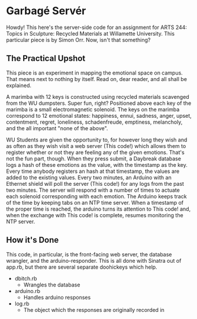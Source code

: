 Garbagé Servér
==============

Howdy! This here's the server-side code for an assignment for ARTS 244: Topics in Sculpture: Recycled Materials at Willamette University. This particular piece is by Simon Orr. Now, isn't that something?

The Practical Upshot
--------------------

This piece is an experiment in mapping the emotional space on campus. That means next to nothing by itself. Read on, dear reader, and all shall be explained.

A marimba with 12 keys is constructed using recycled materials scavenged from the WU dumpsters. Super fun, right? Positioned above each key of the marimba is a small electromagnetic solenoid. The keys on the marimba correspond to 12 emotional states: happiness, ennui, sadness, anger, upset, contentment, regret, loneliness, schadenfreude, emptiness, melancholy, and the all important "none of the above".

WU Students are given the opportunity to, for however long they wish and as often as they wish visit a web server (This code!) which allows them to register whether or not they are feeling any of the given emotions. That's not the fun part, though. When they press submit, a Daybreak database logs a hash of these emotions as the value, with the timestamp as the key. Every time anybody registers an hash at that timestamp, the values are added to the existing values. Every two minutes, an Arduino with an Ethernet shield will poll the server (This code!) for any logs from the past two minutes. The server will respond with a number of times to actuate each solenoid corresponding with each emotion.  The Arduino keeps track of the time by keeping tabs on an NTP time server. When a timestamp of the proper time is reached, the arduino turns its attention to This code! and, when the exchange with This code! is complete, resumes monitoring the NTP server.

How it's Done
--------------------

This code, in particular, is the front-facing web server, the database wrangler, and the arduino-responder. This is all done with Sinatra out of app.rb, but there are several separate doohickeys which help.

- dbitch.rb
  * Wrangles the database
- arduino.rb
  * Handles arduino responses
- log.rb
  * The object which the responses are originally recorded in


